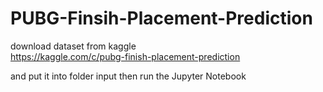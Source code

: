 # PUBG-Finsih-Placement-Prediction

download dataset from kaggle
<br>
https://kaggle.com/c/pubg-finish-placement-prediction

and put it into folder input
then run the Jupyter Notebook
